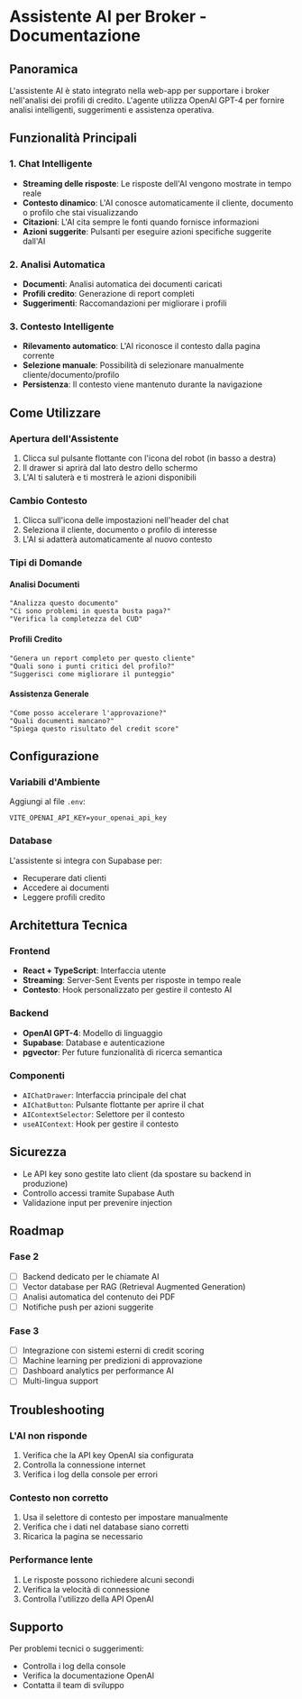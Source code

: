 # Assistente AI per Broker - Documentazione

## Panoramica

L'assistente AI è stato integrato nella web-app per supportare i broker nell'analisi dei profili di credito. L'agente utilizza OpenAI GPT-4 per fornire analisi intelligenti, suggerimenti e assistenza operativa.

## Funzionalità Principali

### 1. Chat Intelligente
- **Streaming delle risposte**: Le risposte dell'AI vengono mostrate in tempo reale
- **Contesto dinamico**: L'AI conosce automaticamente il cliente, documento o profilo che stai visualizzando
- **Citazioni**: L'AI cita sempre le fonti quando fornisce informazioni
- **Azioni suggerite**: Pulsanti per eseguire azioni specifiche suggerite dall'AI

### 2. Analisi Automatica
- **Documenti**: Analisi automatica dei documenti caricati
- **Profili credito**: Generazione di report completi
- **Suggerimenti**: Raccomandazioni per migliorare i profili

### 3. Contesto Intelligente
- **Rilevamento automatico**: L'AI riconosce il contesto dalla pagina corrente
- **Selezione manuale**: Possibilità di selezionare manualmente cliente/documento/profilo
- **Persistenza**: Il contesto viene mantenuto durante la navigazione

## Come Utilizzare

### Apertura dell'Assistente
1. Clicca sul pulsante flottante con l'icona del robot (in basso a destra)
2. Il drawer si aprirà dal lato destro dello schermo
3. L'AI ti saluterà e ti mostrerà le azioni disponibili

### Cambio Contesto
1. Clicca sull'icona delle impostazioni nell'header del chat
2. Seleziona il cliente, documento o profilo di interesse
3. L'AI si adatterà automaticamente al nuovo contesto

### Tipi di Domande

#### Analisi Documenti
```
"Analizza questo documento"
"Ci sono problemi in questa busta paga?"
"Verifica la completezza del CUD"
```

#### Profili Credito
```
"Genera un report completo per questo cliente"
"Quali sono i punti critici del profilo?"
"Suggerisci come migliorare il punteggio"
```

#### Assistenza Generale
```
"Come posso accelerare l'approvazione?"
"Quali documenti mancano?"
"Spiega questo risultato del credit score"
```

## Configurazione

### Variabili d'Ambiente
Aggiungi al file `.env`:
```
VITE_OPENAI_API_KEY=your_openai_api_key
```

### Database
L'assistente si integra con Supabase per:
- Recuperare dati clienti
- Accedere ai documenti
- Leggere profili credito

## Architettura Tecnica

### Frontend
- **React + TypeScript**: Interfaccia utente
- **Streaming**: Server-Sent Events per risposte in tempo reale
- **Contesto**: Hook personalizzato per gestire il contesto AI

### Backend
- **OpenAI GPT-4**: Modello di linguaggio
- **Supabase**: Database e autenticazione
- **pgvector**: Per future funzionalità di ricerca semantica

### Componenti
- `AIChatDrawer`: Interfaccia principale del chat
- `AIChatButton`: Pulsante flottante per aprire il chat
- `AIContextSelector`: Selettore per il contesto
- `useAIContext`: Hook per gestire il contesto

## Sicurezza

- Le API key sono gestite lato client (da spostare su backend in produzione)
- Controllo accessi tramite Supabase Auth
- Validazione input per prevenire injection

## Roadmap

### Fase 2
- [ ] Backend dedicato per le chiamate AI
- [ ] Vector database per RAG (Retrieval Augmented Generation)
- [ ] Analisi automatica del contenuto dei PDF
- [ ] Notifiche push per azioni suggerite

### Fase 3
- [ ] Integrazione con sistemi esterni di credit scoring
- [ ] Machine learning per predizioni di approvazione
- [ ] Dashboard analytics per performance AI
- [ ] Multi-lingua support

## Troubleshooting

### L'AI non risponde
1. Verifica che la API key OpenAI sia configurata
2. Controlla la connessione internet
3. Verifica i log della console per errori

### Contesto non corretto
1. Usa il selettore di contesto per impostare manualmente
2. Verifica che i dati nel database siano corretti
3. Ricarica la pagina se necessario

### Performance lente
1. Le risposte possono richiedere alcuni secondi
2. Verifica la velocità di connessione
3. Controlla l'utilizzo della API OpenAI

## Supporto

Per problemi tecnici o suggerimenti:
- Controlla i log della console
- Verifica la documentazione OpenAI
- Contatta il team di sviluppo
